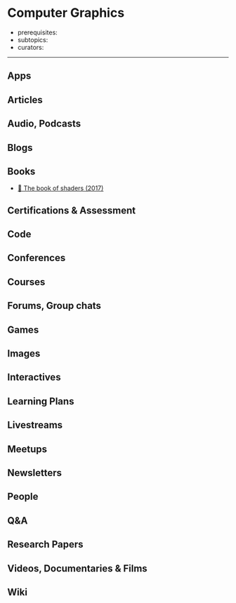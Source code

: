 # Computer Graphics

- prerequisites:
- subtopics:
- curators:

------

## Apps


## Articles

## Audio, Podcasts

## Blogs

## Books
- [📖 The book of shaders (2017)](http://thebookofshaders.com)


## Certifications & Assessment

## Code

## Conferences

## Courses

## Forums, Group chats

## Games

## Images

## Interactives

## Learning Plans

## Livestreams

## Meetups

## Newsletters

## People

## Q&A

## Research Papers

## Videos, Documentaries & Films

## Wiki
